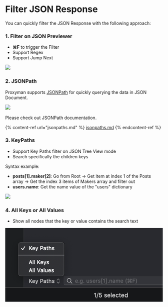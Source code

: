 # Filter JSON Response

You can quickly filter the JSON Response with the following approach:

### 1. Filter on JSON Previewer

* **⌘F** to trigger the Filter
* Support Regex
* Support Jump Next

![](../.gitbook/assets/Screen\_Shot\_2020-10-06\_at\_19\_47\_47.png)

### 2. JSONPath

Proxyman supports [JSONPath](https://github.com/json-path/JsonPath#path-examples) for quickly querying the data in JSON Document.

![](../.gitbook/assets/Screen\_Shot\_2021-08-01\_at\_10\_29\_23.png)

Please check out JSONPath documentation.

{% content-ref url="jsonpaths.md" %}
[jsonpaths.md](jsonpaths.md)
{% endcontent-ref %}

### &#x20;3. KeyPaths

* Support Key Paths filter on JSON Tree View mode
* Search specifically the children keys&#x20;

Syntax example:

* **posts\[1].maker\[2]**: Go from Root -> Get item at index 1 of the Posts array -> Get the index 3 items of Makers array and filter out
* **users.name**: Get the name value of the "users" dictionary&#x20;

![](../.gitbook/assets/Screen\_Shot\_2020-10-06\_at\_19\_30\_35.png)

### 4. All Keys or All Values

* Show all nodes that the key or value contains the search text

![](<../.gitbook/assets/Screen Shot 2020-10-06 at 14.21.26.png>)
